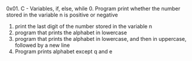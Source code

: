 0x01. C - Variables, if, else, while
0. Program print whether the number stored in the variable n is positive or negative
1. print the last digit of the number stored in the variable n
2. program that prints the alphabet in lowercase
3. program that prints the alphabet in lowercase, and then in uppercase, followed by a new line
4. Program prints alphabet except q and e
